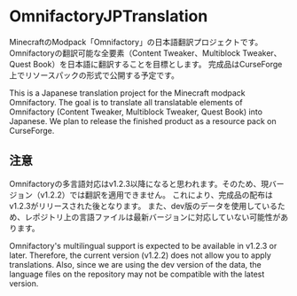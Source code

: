 # OmnifactoryJPTranslation

MinecraftのModpack「Omnifactory」の日本語翻訳プロジェクトです。
Omnifactoryの翻訳可能な全要素（Content Tweaker、Multiblock Tweaker、Quest Book）を日本語に翻訳することを目標とします。
完成品はCurseForge上でリソースパックの形式で公開する予定です。

This is a Japanese translation project for the Minecraft modpack Omnifactory.
The goal is to translate all translatable elements of Omnifactory (Content Tweaker, Multiblock Tweaker, Quest Book) into Japanese.
We plan to release the finished product as a resource pack on CurseForge.

## 注意

Omnifactoryの多言語対応はv1.2.3以降になると思われます。そのため、現バージョン（v1.2.2）では翻訳を適用できません。
これにより、完成品の配布はv1.2.3がリリースされた後となります。
また、dev版のデータを使用しているため、レポジトリ上の言語ファイルは最新バージョンに対応していない可能性があります。

Omnifactory's multilingual support is expected to be available in v1.2.3 or later. Therefore, the current version (v1.2.2) does not allow you to apply translations.
Also, since we are using the dev version of the data, the language files on the repository may not be compatible with the latest version.